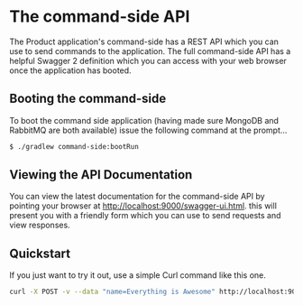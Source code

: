 # The command-side API

The Product application's command-side has a REST API which you can use to send commands to the application. The full command-side API has a helpful Swagger 2 definition which you can access with your web browser once the application has booted.

## Booting the command-side

To boot the command side application (having made sure MongoDB and RabbitMQ are both available) issue the following command at the prompt...

```bash
$ ./gradlew command-side:bootRun
```

## Viewing the API Documentation

You can view the latest documentation for the command-side API by pointing your browser at [http://localhost:9000/swagger-ui.html](http://localhost:9000/swagger-ui.html). this will present you with a friendly form which you can use to send requests and view responses.

## Quickstart

If you just want to try it out, use a simple Curl command like this one.

```bash
curl -X POST -v --data "name=Everything is Awesome" http://localhost:9000/api/products/add/{Insert your GUID here}
```
